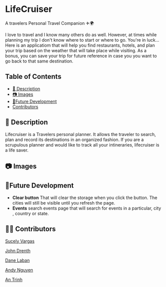 # LifeCruiser
A travelers Personal Travel Companion ✈🌍

I love to travel and I know many others do as well. However, at times while planning my trip I don't know where to start or where to go. You're in luck... Here is an applicatiom that will help you find restaurants, hotels, and plan your trip based on the weather that will take place while visiting. As a bonus, you can save your trip for future reference in case you you want to go back to that same destination. 

## Table of Contents

  - [📝 Description](#-description)
  - [📷  Images](#--images)
  - [🔮Future Development](#future-development)
  - [Contributors](#-contributors)


## 📝 Description
Lifecruiser is a Travelers personal planner. It allows the traveler to search, plan and record its destinations in an organized fashion. If you are a scrupulous planner and would like to track all your intineraries, lifecruiser is a life saver.



## 📷  Images



## 🔮Future Development
* **Clear button** That will clear the storage when you click the button. The cities will still be visible until you refresh the page. 
* **Events**  search events page that will search for events in a particular, city , country or state.
  






## 👩👨 Contributors

[Sucely Vargas](https://github.com/Lolasmom)

[John Drenth](https://github.com/jrdrenth)

[Dane Laban](https://github.com)

[Andy Nguyen](https://github.com)

[An Trinh](https://github.com)
